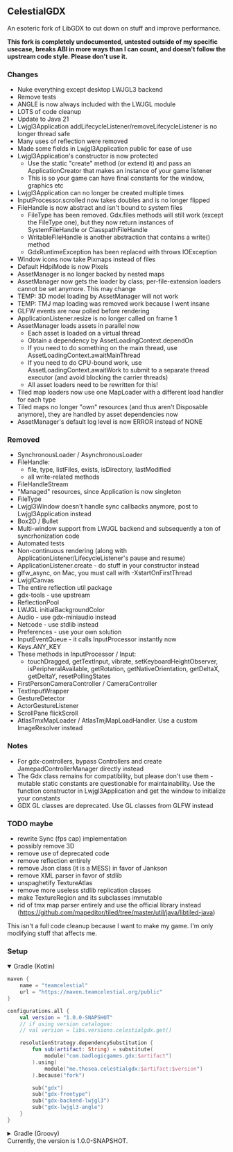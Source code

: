 ## CelestialGDX

An esoteric fork of LibGDX to cut down on stuff and improve performance.

**This fork is completely undocumented, untested outside of my specific usecase, breaks ABI in more ways than I can count, and doesn't follow the upstream code style. Please don't use it.**

### Changes
- Nuke everything except desktop LWJGL3 backend
- Remove tests
- ANGLE is now always included with the LWJGL module
- LOTS of code cleanup
- Update to Java 21
- Lwjgl3Application addLifecycleListener/removeLifecycleListener is no longer thread safe
- Many uses of reflection were removed
- Made some fields in Lwjgl3Application public for ease of use
- Lwjgl3Application's constructor is now protected 
  - Use the static "create" method (or extend it) and pass an ApplicationCreator that makes an instance of your game listener
  - This is so your game can have final constants for the window, graphics etc
- Lwjgl3Application can no longer be created multiple times
- InputProcessor.scrolled now takes doubles and is no longer flipped
- FileHandle is now abstract and isn't bound to system files
    - FileType has been removed. Gdx.files methods will still work (except the FileType one), but they now return instances of SystemFileHandle or ClasspathFileHandle
    - WritableFileHandle is another abstraction that contains a write() method
    - GdxRuntimeException has been replaced with throws IOException
- Window icons now take Pixmaps instead of files
- Default HdpiMode is now Pixels
- AssetManager is no longer backed by nested maps
- AssetManager now gets the loader by class; per-file-extension loaders cannot be set anymore. This may change
- TEMP: 3D model loading by AssetManager will not work
- TEMP: TMJ map loading was removed work because I went insane
- GLFW events are now polled before rendering
- ApplicationListener.resize is no longer called on frame 1
- AssetManager loads assets in parallel now
    - Each asset is loaded on a virtual thread
    - Obtain a dependency by AssetLoadingContext.dependOn
    - If you need to do something on the main thread, use AssetLoadingContext.awaitMainThread
    - If you need to do CPU-bound work, use AssetLoadingContext.awaitWork to submit to a separate thread executor (and avoid blocking the carrier threads)
    - All asset loaders need to be rewritten for this!
- Tiled map loaders now use one MapLoader with a different load handler for each type
- Tiled maps no longer "own" resources (and thus aren't Disposable anymore), they are handled by asset dependencies now
- AssetManager's default log level is now ERROR instead of NONE

### Removed
- SynchronousLoader / AsynchronousLoader
- FileHandle:
    - file, type, listFiles, exists, isDirectory, lastModified
    - all write-related methods
- FileHandleStream
- "Managed" resources, since Application is now singleton
- FileType
- Lwjgl3Window doesn't handle sync callbacks anymore, post to Lwjgl3Application instead
- Box2D / Bullet
- Multi-window support from LWJGL backend and subsequently a ton of syncrhonization code
- Automated tests
- Non-continuous rendering (along with ApplicationListener/LifecycleListener's pause and resume)
- ApplicationListener.create - do stuff in your constructor instead
- glfw_async, on Mac, you must call with -XstartOnFirstThread
- LwjglCanvas
- The entire reflection util package
- gdx-tools - use upstream
- ReflectionPool
- LWJGL initialBackgroundColor
- Audio - use gdx-miniaudio instead
- Netcode - use stdlib instead
- Preferences - use your own solution
- InputEventQueue - it calls InputProcessor instantly now
- Keys.ANY_KEY
- These methods in InputProcessor / Input:
    - touchDragged, getTextInput, vibrate, setKeyboardHeightObserver, isPeripheralAvailable, getRotation, getNativeOrientation, getDeltaX, getDeltaY, resetPollingStates
- FirstPersonCameraController / CameraController
- TextInputWrapper
- GestureDetector
- ActorGestureListener
- ScrollPane flickScroll
- AtlasTmxMapLoader / AtlasTmjMapLoadHandler. Use a custom ImageResolver instead

### Notes
- For gdx-controllers, bypass Controllers and create JamepadControllerManager directly instead
- The Gdx class remains for compatibility, but please don't use them - mutable static constants are questionable for maintainability. Use the function constructor in Lwjgl3Application and get the window to initialize your constants
- GDX GL classes are deprecated. Use GL classes from GLFW instead

### TODO maybe
- rewrite Sync (fps cap) implementation
- possibly remove 3D
- remove use of deprecated code
- remove reflection entirely
- remove Json class (it is a MESS) in favor of Jankson
- remove XML parser in favor of stdlib
- unspaghetify TextureAtlas
- remove more useless stdlib replication classes
- make TextureRegion and its subclasses immutable
- rid of tmx map parser entirely and use the official library instead (https://github.com/mapeditor/tiled/tree/master/util/java/libtiled-java)

This isn't a full code cleanup because I want to make my game. I'm only modifying stuff that affects me.

### Setup
<details open>
<summary>Gradle (Kotlin)</summary>

```kotlin
maven {
    name = "teamcelestial"
    url = "https://maven.teamcelestial.org/public"
}
```

```kotlin
configurations.all {
    val version = "1.0.0-SNAPSHOT"
    // if using version catalogue:
    // val version = libs.versions.celestialgdx.get()

    resolutionStrategy.dependencySubstitution {
        fun sub(artifact: String) = substitute(
            module("com.badlogicgames.gdx:$artifact")
        ).using(
            module("me.thosea.celestialgdx:$artifact:$version")
        ).because("fork")

        sub("gdx")
        sub("gdx-freetype")
        sub("gdx-backend-lwjgl3")
        sub("gdx-lwjgl3-angle")
    }
}
```

</details>
<details>
<summary>Gradle (Groovy)</summary>

```groovy
maven {
    name "teamcelestial"
    url "https://maven.teamcelestial.org/public"
}
```

```groovy
configurations.all {
    val version = "1.0.0-SNAPSHOT"
    resolutionStrategy.dependencySubstitution {
        def sub = { String artifact ->
            substitute module("com.badlogicgames.gdx:$artifact") using module("me.thosea.celestialgdx:$artifact:$version") because "fork"
        }
        sub("gdx")
        sub("gdx-freetype")
        sub("gdx-backend-lwjgl3")
        sub("gdx-lwjgl3-angle")
    }
}
```

</details>
Currently, the version is 1.0.0-SNAPSHOT.